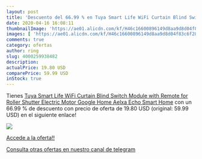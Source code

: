 ```yaml
---
layout: post
title: 'Descuento del 66.99 % en Tuya Smart Life WiFi Curtain Blind Switc'
date: 2020-04-16 16:08:11
thumbnailImage: 'https://ae01.alicdn.com/kf/H46c16600896149d8aa9d8d04f83c6f28f/Tuya-Smart-Life-WiFi-Curtain-Blind-Switch-Module-with-Remote-for-Roller-Shutter-Electric-Motor-Google.jpg_350x350._SL200_.jpg'
images: [ 'https://ae01.alicdn.com/kf/H46c16600896149d8aa9d8d04f83c6f28f/Tuya-Smart-Life-WiFi-Curtain-Blind-Switch-Module-with-Remote-for-Roller-Shutter-Electric-Motor-Google.jpg_350x350._SL200_.jpg' ]
comments: true
category: ofertas
author: ring
slug: 4000259938482
description:
actualPrice: 19.80 USD
comparePrice: 59.99 USD
inStock: true
---
```


Tienes [Tuya Smart Life WiFi Curtain Blind Switch Module with Remote for Roller Shutter Electric Motor Google Home Aelxa Echo Smart Home](https://www.amazon.com/dp/4000259938482/?tag=redken08-20) con un 66.99 % de descuento con precio de oferta de 19.80 USD (original: 59.99 USD) en el siguiente enlace!

[![](https://ae01.alicdn.com/kf/H46c16600896149d8aa9d8d04f83c6f28f/Tuya-Smart-Life-WiFi-Curtain-Blind-Switch-Module-with-Remote-for-Roller-Shutter-Electric-Motor-Google.jpg_350x350._SL200_.jpg)](https://www.amazon.com/dp/4000259938482/?tag=redken08-20)

[Accede a la oferta!!](https://www.amazon.com/dp/4000259938482/?tag=redken08-20)

[Consulta otras ofertas en nuestro canal de telegram](https://t.me/s/ofertas25)
